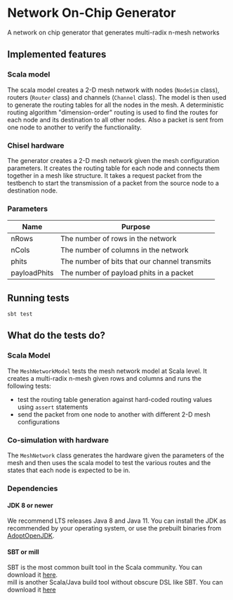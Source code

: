 Network On-Chip Generator
=======================

A network on chip generator that generates multi-radix n-mesh networks

## Implemented features
### Scala model
The scala model creates a 2-D mesh network with nodes (`NodeSim` class), routers (`Router` class) and channels (`Channel` class). The model is then used to generate the routing tables for all the nodes in the mesh. A deterministic routing algorithm "dimension-order" routing is used to find the routes for each node and its destination to all other nodes. Also a packet is sent from one node to another to verify the functionality.

### Chisel hardware
The generator creates a 2-D mesh network given the mesh configuration parameters. 
It creates the routing table for each node and connects them together in a mesh like structure.
It takes a request packet from the testbench to start the transmission of a packet from the 
source node to a destination node.

### Parameters

| Name         | Purpose                                        |
|--------------|------------------------------------------------|
| nRows        | The number of rows in the network              |
| nCols        | The number of columns in the network           |
| phits        | The number of bits that our channel transmits  |
| payloadPhits | The number of payload phits in a packet        |

## Running tests

```
sbt test
```

## What do the tests do?

### Scala Model
The `MeshNetworkModel` tests the mesh network model at Scala level. 
It creates a multi-radix n-mesh given rows and columns and runs the following tests:
* test the routing table generation against hard-coded routing values using `assert` statements
* send the packet from one node to another with different 2-D mesh configurations

### Co-simulation with hardware
The `MeshNetwork` class generates the hardware given the parameters of the mesh and 
then uses the scala model to test the various routes and the states that each node
is expected to be in. 


### Dependencies

#### JDK 8 or newer

We recommend LTS releases Java 8 and Java 11. You can install the JDK as recommended by your operating system, or use the prebuilt binaries from [AdoptOpenJDK](https://adoptopenjdk.net/).

#### SBT or mill

SBT is the most common built tool in the Scala community. You can download it [here](https://www.scala-sbt.org/download.html).  
mill is another Scala/Java build tool without obscure DSL like SBT. You can download it [here](https://github.com/com-lihaoyi/mill/releases)

